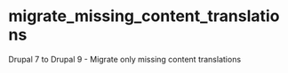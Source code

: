# migrate_missing_content_translations
Drupal 7 to Drupal 9 - Migrate only missing content translations
